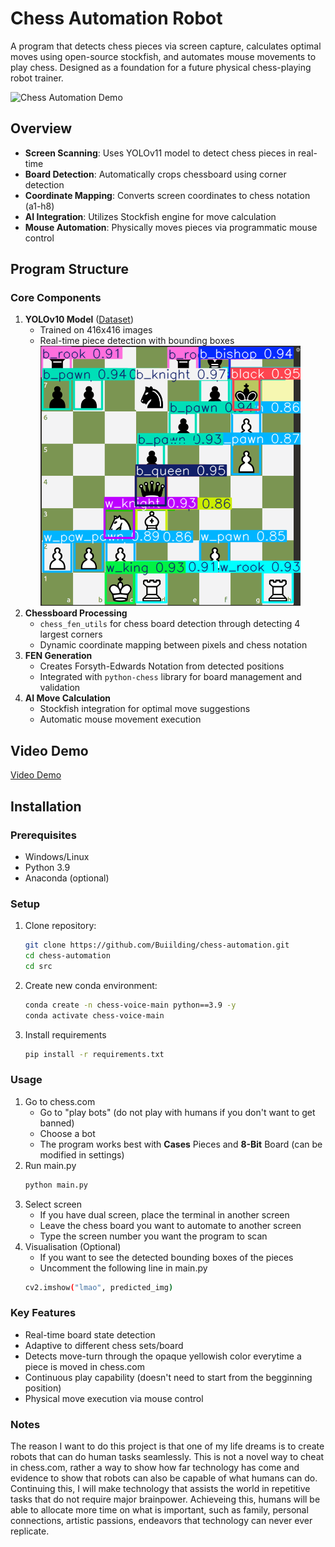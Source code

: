 # Chess Automation Robot

A program that detects chess pieces via screen capture, calculates optimal moves using open-source stockfish, and automates mouse movements to play chess. Designed as a foundation for a future physical chess-playing robot trainer.

![Chess Automation Demo](demo.gif) 

## Overview
- **Screen Scanning**: Uses YOLOv11 model to detect chess pieces in real-time
- **Board Detection**: Automatically crops chessboard using corner detection
- **Coordinate Mapping**: Converts screen coordinates to chess notation (a1-h8)
- **AI Integration**: Utilizes Stockfish engine for move calculation
- **Mouse Automation**: Physically moves pieces via programmatic mouse control

## Program Structure
### Core Components
1. **YOLOv10 Model** ([Dataset](https://universe.roboflow.com/peter-bui/chess-piece-object-detection-tdpqo)) 
   - Trained on 416x416 images
   - Real-time piece detection with bounding boxes
   ![Chess Detection Example](src/images/1.png)
2. **Chessboard Processing**
   - `chess_fen_utils` for chess board detection through detecting 4 largest corners
   - Dynamic coordinate mapping between pixels and chess notation
3. **FEN Generation**
   - Creates Forsyth-Edwards Notation from detected positions
   - Integrated with `python-chess` library for board management and validation
4. **AI Move Calculation**
   - Stockfish integration for optimal move suggestions
   - Automatic mouse movement execution

## Video Demo
[Video Demo](src/images/Ches-demo-crop.mp4)

## Installation

### Prerequisites
- Windows/Linux
- Python 3.9
- Anaconda (optional)
### Setup
1. Clone repository:
   ```bash
   git clone https://github.com/Buiilding/chess-automation.git
   cd chess-automation
   cd src
2. Create new conda environment:
    ```bash
    conda create -n chess-voice-main python==3.9 -y
    conda activate chess-voice-main
3. Install requirements
    ```bash
    pip install -r requirements.txt
### Usage
1. Go to chess.com
    - Go to "play bots" (do not play with humans if you don't want to get banned)
    - Choose a bot 
    - The program works best with **Cases** Pieces and **8-Bit** Board (can be modified in settings)
1. Run main.py
    ```bash
    python main.py
2. Select screen
    - If you have dual screen, place the terminal in another screen
    - Leave the chess board you want to automate to another screen
    - Type the screen number you want the program to scan
3. Visualisation (Optional)
    - If you want to see the detected bounding boxes of the pieces
    - Uncomment the following line in main.py
    ```bash
    cv2.imshow("lmao", predicted_img)
### Key Features
- Real-time board state detection
- Adaptive to different chess sets/board
- Detects move-turn through the opaque yellowish color everytime a piece is moved in chess.com
- Continuous play capability (doesn't need to start from the begginning position)
- Physical move execution via mouse control 

### Notes
The reason I want to do this project is that one of my life dreams is to create robots that can do human tasks seamlessly. This is not a novel way to cheat in chess.com, rather a way to show how far technology has come and evidence to show that robots can also be capable of what humans can do. Continuing this, I will make technology that assists the world in repetitive tasks that do not require major brainpower. Achieveing this, humans will be able to allocate more time on what is important, such as family, personal connections, artistic passions, endeavors that technology can never ever replicate.


